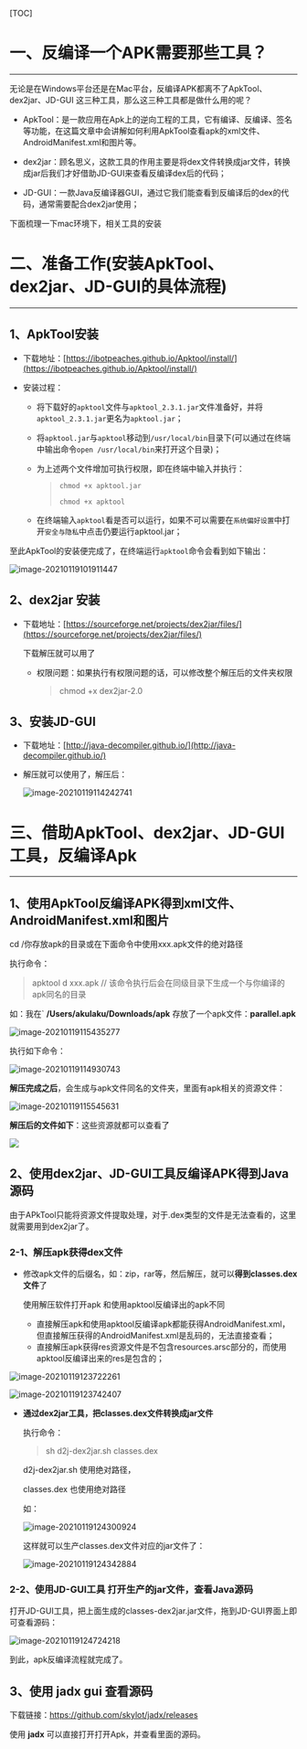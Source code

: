 [TOC]



# 一、反编译一个APK需要那些工具？

------



无论是在Windows平台还是在Mac平台，反编译APK都离不了ApkTool、dex2jar、JD-GUI 这三种工具，那么这三种工具都是做什么用的呢？



* ApkTool：是一款应用在Apk上的逆向工程的工具，它有编译、反编译、签名等功能，在这篇文章中会讲解如何利用ApkTool查看apk的xml文件、AndroidManifest.xml和图片等。

  

* dex2jar：顾名思义，这款工具的作用主要是将dex文件转换成jar文件，转换成jar后我们才好借助JD-GUI来查看反编译dex后的代码；

  

* JD-GUI：一款Java反编译器GUI，通过它我们能查看到反编译后的dex的代码，通常需要配合dex2jar使用；



下面梳理一下mac环境下，相关工具的安装



# 二、准备工作(安装ApkTool、dex2jar、JD-GUI的具体流程)

------



## 1、ApkTool安装



* 下载地址：[https://ibotpeaches.github.io/Apktool/install/](https://ibotpeaches.github.io/Apktool/install/)

* 安装过程：

  * 将下载好的`apktool`文件与`apktool_2.3.1.jar`文件准备好，并将`apktool_2.3.1.jar`更名为`apktool.jar`；

  * 将`apktool.jar`与`apktool`移动到`/usr/local/bin`目录下(可以通过在终端中输出命令`open /usr/local/bin`来打开这个目录)；

  * 为上述两个文件增加可执行权限，即在终端中输入并执行：

    > `chmod +x apktool.jar`
    >
    > `chmod +x apktool`

  * 在终端输入`apktool`看是否可以运行，如果不可以需要在`系统偏好设置`中打开`安全与隐私`中点击仍要运行apktool.jar；



至此ApkTool的安装便完成了，在终端运行`apktool`命令会看到如下输出：

![image-20210119101911447](https://gitee.com/meiSThub/BlogImage/raw/master/2020/image-20210119101911447.png)



## 2、dex2jar 安装

* 下载地址：[https://sourceforge.net/projects/dex2jar/files/](https://sourceforge.net/projects/dex2jar/files/)

  下载解压就可以用了

  

  * 权限问题：如果执行有权限问题的话，可以修改整个解压后的文件夹权限

    > chmod +x dex2jar-2.0



## 3、安装JD-GUI

* 下载地址：[http://java-decompiler.github.io/](http://java-decompiler.github.io/)

* 解压就可以使用了，解压后：

  ![image-20210119114242741](https://gitee.com/meiSThub/BlogImage/raw/master/2020/image-20210119114242741.png)



# 三、借助ApkTool、dex2jar、JD-GUI工具，反编译Apk

------



## 1、使用ApkTool反编译APK得到xml文件、AndroidManifest.xml和图片



cd /你存放apk的目录或在下面命令中使用xxx.apk文件的绝对路径 



执行命令：

>  apktool d xxx.apk  // 该命令执行后会在同级目录下生成一个与你编译的apk同名的目录



如：我在` **/Users/akulaku/Downloads/apk** 存放了一个apk文件：**parallel.apk**

![image-20210119115435277](https://gitee.com/meiSThub/BlogImage/raw/master/2020/image-20210119115435277.png)

执行如下命令：

![image-20210119114930743](https://gitee.com/meiSThub/BlogImage/raw/master/2020/image-20210119114930743.png)



**解压完成之后**，会生成与apk文件同名的文件夹，里面有apk相关的资源文件：

![image-20210119115545631](https://gitee.com/meiSThub/BlogImage/raw/master/2020/image-20210119115545631.png)

**解压后的文件如下**：这些资源就都可以查看了

![](https://gitee.com/meiSThub/BlogImage/raw/master/2020/image-20210119115602563.png)



## 2、使用dex2jar、JD-GUI工具反编译APK得到Java源码



由于APkTool只能将资源文件提取处理，对于.dex类型的文件是无法查看的，这里就需要用到dex2jar了。



### 2-1、解压apk获得dex文件



* 修改apk文件的后缀名，如：zip，rar等，然后解压，就可以**得到classes.dex文件**了

  

  使用解压软件打开apk 和使用apktool反编译出的apk不同

  * 直接解压apk和使用apktool反编译apk都能获得AndroidManifest.xml，但直接解压获得的AndroidManifest.xml是乱码的，无法直接查看；
  * 直接解压apk获得res资源文件是不包含resources.arsc部分的，而使用apktool反编译出来的res是包含的；

![image-20210119123722261](https://gitee.com/meiSThub/BlogImage/raw/master/2020/image-20210119123722261.png)

![image-20210119123742407](https://gitee.com/meiSThub/BlogImage/raw/master/2020/image-20210119123742407.png)



* **通过dex2jar工具，把classes.dex文件转换成jar文件**

  执行命令：

  > sh d2j-dex2jar.sh classes.dex 

  d2j-dex2jar.sh 使用绝对路径，

  classes.dex 也使用绝对路径

  如：

  ![image-20210119124300924](https://gitee.com/meiSThub/BlogImage/raw/master/2020/image-20210119124300924.png)

  这样就可以生产classes.dex文件对应的jar文件了：

  ![image-20210119124342884](https://gitee.com/meiSThub/BlogImage/raw/master/2020/image-20210119124342884.png)





### 2-2、使用JD-GUI工具 打开生产的jar文件，查看Java源码



打开JD-GUI工具，把上面生成的classes-dex2jar.jar文件，拖到JD-GUI界面上即可查看源码：

![image-20210119124724218](https://gitee.com/meiSThub/BlogImage/raw/master/2020/image-20210119124724218.png)





到此，apk反编译流程就完成了。

## 3、使用 jadx gui 查看源码

下载链接：https://github.com/skylot/jadx/releases

使用 **jadx** 可以直接打开打开Apk，并查看里面的源码。

